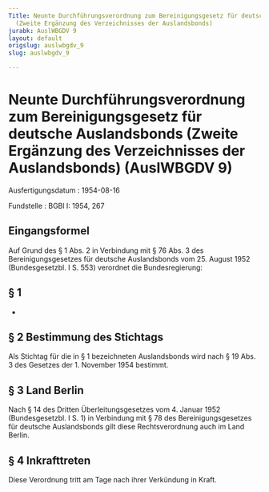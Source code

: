 ```yaml
---
Title: Neunte Durchführungsverordnung zum Bereinigungsgesetz für deutsche Auslandsbonds
  (Zweite Ergänzung des Verzeichnisses der Auslandsbonds)
jurabk: AuslWBGDV 9
layout: default
origslug: auslwbgdv_9
slug: auslwbgdv_9

---
```


# Neunte Durchführungsverordnung zum Bereinigungsgesetz für deutsche Auslandsbonds (Zweite Ergänzung des Verzeichnisses der Auslandsbonds) (AuslWBGDV 9)

Ausfertigungsdatum
:   1954-08-16

Fundstelle
:   BGBl I: 1954, 267

## Eingangsformel

Auf Grund des § 1 Abs. 2 in Verbindung mit § 76 Abs. 3 des
Bereinigungsgesetzes für deutsche Auslandsbonds vom 25. August 1952
(Bundesgesetzbl. I S. 553) verordnet die Bundesregierung:

## § 1

-

## § 2 Bestimmung des Stichtags

Als Stichtag für die in
§ 1              bezeichneten Auslandsbonds wird nach § 19 Abs. 3 des
Gesetzes der 1. November 1954 bestimmt.

## § 3 Land Berlin

Nach § 14 des Dritten Überleitungsgesetzes vom 4. Januar 1952
(Bundesgesetzbl. I S. 1) in Verbindung mit § 78 des
Bereinigungsgesetzes für deutsche Auslandsbonds gilt diese
Rechtsverordnung auch im Land Berlin.

## § 4 Inkrafttreten

Diese Verordnung tritt am Tage nach ihrer Verkündung in Kraft.

